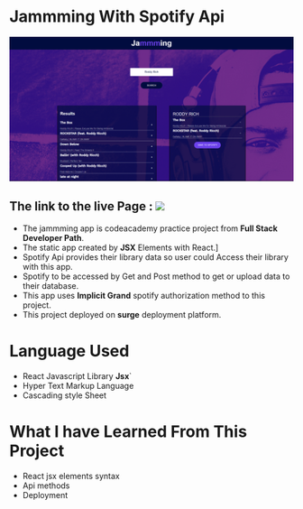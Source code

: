 # Jammming With Spotify Api
![](pics/Jammming%20.png)


## The link to the live Page : ![](http://faded-girl.surge.sh)
- The jammming app is codeacademy practice project from **Full Stack Developer Path**.
- The static  app created by **JSX** Elements with React.]
- Spotify Api provides their library data so user could Access their library with this app.
- Spotify to be accessed by Get and Post method to get or upload data to their database.
- This app uses **Implicit Grand** spotify  authorization method to this project. 
- This project deployed on **surge** deployment platform.
# Language Used
- React Javascript Library **Jsx**`
- Hyper Text Markup Language
- Cascading style Sheet

# What I have Learned From This Project 
- React jsx elements syntax
- Api methods
- Deployment
